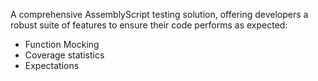 A comprehensive AssemblyScript testing solution, offering developers a robust suite of features to ensure their code performs as expected:

- Function Mocking
- Coverage statistics
- Expectations
